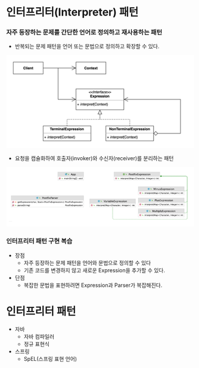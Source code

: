 # 인터프리터(Interpreter) 패턴
### 자주 등장하는 문제를 간단한 언어로 정의하고 재사용하는 패턴

- 반복되는 문제 패턴을 언어 또는 문법으로 정의하고 확장할 수 있다.

![img.png](interpreter1.png)

- 요청을 캡슐화하여 호출자(invoker)와 수신자(receiver)를 분리하는 패턴

![img_1.png](interpreter2.png)

### 인터프리터 패턴 구현 복습
- 장점
  - 자주 등장하는 문제 패턴을 언어와 문법으로 정의할 수 있다
  - 기존 코드를 변경하지 않고 새로운 Expression을 추가할 수 있다.
- 단점
  - 복잡한 문법을 표현하려면 Expression과 Parser가 복잡해진다.

# 인터프리터 패턴
- 자바
  - 자바 컴파일러
  - 정규 표현식
- 스프링
  - SpEL(스프링 표현 언어)